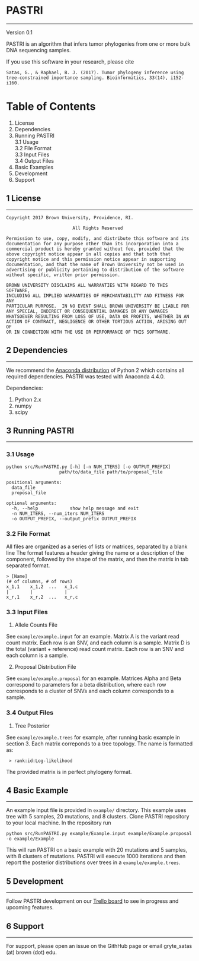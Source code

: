 # PASTRI
------

Version 0.1

PASTRI is an algorithm that infers tumor phylogenies from one or more bulk DNA sequencing samples.

If you use this software in your research, please cite

``
Satas, G., & Raphael, B. J. (2017). Tumor phylogeny inference using tree-constrained importance sampling. Bioinformatics, 33(14), i152-i160.
``

# Table of Contents

1. License
2. Dependencies
3. Running PASTRI  
    3.1 Usage  
    3.2 File Format  
    3.3 Input Files  
    3.4 Output Files  
4. Basic Examples  
5. Development 
6. Support
    

## 1 License
----

```
Copyright 2017 Brown University, Providence, RI.

                         All Rights Reserved

Permission to use, copy, modify, and distribute this software and its  
documentation for any purpose other than its incorporation into a  
commercial product is hereby granted without fee, provided that the  
above copyright notice appear in all copies and that both that  
copyright notice and this permission notice appear in supporting  
documentation, and that the name of Brown University not be used in  
advertising or publicity pertaining to distribution of the software  
without specific, written prior permission.  

BROWN UNIVERSITY DISCLAIMS ALL WARRANTIES WITH REGARD TO THIS SOFTWARE,  
INCLUDING ALL IMPLIED WARRANTIES OF MERCHANTABILITY AND FITNESS FOR ANY  
PARTICULAR PURPOSE.  IN NO EVENT SHALL BROWN UNIVERSITY BE LIABLE FOR  
ANY SPECIAL, INDIRECT OR CONSEQUENTIAL DAMAGES OR ANY DAMAGES  
WHATSOEVER RESULTING FROM LOSS OF USE, DATA OR PROFITS, WHETHER IN AN    
ACTION OF CONTRACT, NEGLIGENCE OR OTHER TORTIOUS ACTION, ARISING OUT OF  
OR IN CONNECTION WITH THE USE OR PERFORMANCE OF THIS SOFTWARE.  
```

## 2 Dependencies
---

We recommend the [Anaconda distribution](https://www.continuum.io/downloads) of Python 2 which contains all required 
dependencies. PASTRI was tested with Anaconda 4.4.0.

Dependencies:

1. Python 2.x
2. numpy
3. scipy


## 3 Running PASTRI
-----

### 3.1 Usage
```
python src/RunPASTRI.py [-h] [-n NUM_ITERS] [-o OUTPUT_PREFIX]
                    path/to/data_file path/to/proposal_file

positional arguments:
  data_file
  proposal_file

optional arguments:
  -h, --help            show help message and exit
  -n NUM_ITERS, --num_iters NUM_ITERS
  -o OUTPUT_PREFIX, --output_prefix OUTPUT_PREFIX
```

### 3.2 File Format

All files are organized as a series of lists or matrices, separated by a blank line
The format features a header giving the name or a description of the component, 
followed by the shape of the matrix, and then the matrix in tab separated format.

```
> [Name]
(# of columns, # of rows)
x_1,1    x_1,2  ...   x_1,c
|        |            | 
x_r,1    x_r,2  ...   x_r,c
```

### 3.3 Input Files

1. Allele Counts File

See `example/example.input` for an example. 
Matrix A is the variant read count matrix. Each row is an SNV, and each column is a sample.
Matrix D is the total (variant + reference) read count matrix. Each row is an SNV and each column is a sample. 

2. Proposal Distribution File

See `example/example.proposal` for an example.
Matrices Alpha and Beta correspond to parameters for a beta distribution, where each row corresponds to a
cluster of SNVs and each column corresponds to a sample. 


### 3.4 Output Files

1. Tree Posterior

See `example/example.trees` for example, after running basic example in section 3. 
Each matrix correponds to a tree topology. The name is formatted as:

```
 > rank:id:Log-likelihood
```

The provided matrix is in perfect phylogeny format. 


## 4 Basic Example
-----

An example input file is provided in `example/` directory. This example uses tree with 5 samples, 20 mutations, and 8 clusters. 
Clone PASTRI repository to your local machine. In the repository run 

```
python src/RunPASTRI.py example/Example.input example/Example.proposal -o example/Example
```

This will run PASTRI on a basic example with 20 mutations and 5 samples, with 8 clusters of mutations. 
PASTRI will execute 1000 iterations and then report the posterior distributions over trees in a `example/example.trees`. 


## 5 Development
-----

Follow PASTRI development on our [Trello board](https://trello.com/b/4AKPd5GN/pastri-development) to see in progress and upcoming features. 

## 6 Support
-----

For support, please open an issue on the GithHub page or email gryte_satas (at) brown (dot) edu.
